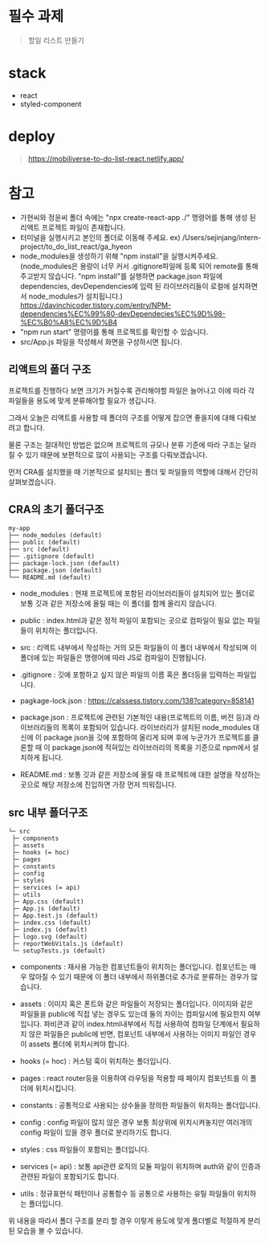 # 필수 과제

> 할일 리스트 만들기

# stack

-   react
-   styled-component

# deploy

> https://mobiliverse-to-do-list-react.netlify.app/

# 참고

-   가현씨와 정윤씨 폴더 속에는 "npx create-react-app ./" 명령어를 통해 생성 된 리액트 프로젝트 파일이 존재합니다.
-   터미널을 실행시키고 본인의 폴더로 이동해 주세요. ex) /Users/sejinjang/intern-project/to_do_list_react/ga_hyeon
-   node_modules을 생성하기 위해 "npm install"을 실행시켜주세요. (node_modules은 용량이 너무 커서 .gitignore파일에 등록 되어 remote를 통해 주고받지 않습니다. "npm install"를 실행하면 package.json 파일에 dependencies, devDependencies에 입력 된 라이브러리들이 로컬에 설치하면서 node_modules가 설치됩니다.) https://davinchicoder.tistory.com/entry/NPM-dependencies%EC%99%80-devDependecies%EC%9D%98-%EC%B0%A8%EC%9D%B4
-   "npm run start" 명령어를 통해 프로젝트를 확인할 수 있습니다.
-   src/App.js 파일을 작성해서 화면을 구성하시면 됩니다.

## 리액트의 폴더 구조

프로젝트를 진행하다 보면 크기가 커질수록 관리해야할 파일은 늘어나고 이에 따라 각 파일들을 용도에 맞게 분류해야할 필요가 생깁니다.

그래서 오늘은 리액트를 사용할 때 폴더의 구조를 어떻게 잡으면 좋을지에 대해 다뤄보려고 합니다.

물론 구조는 절대적인 방법은 없으며 프로젝트의 규모나 분류 기준에 따라 구조는 달라질 수 있기 때문에 보편적으로 많이 사용되는 구조를 다뤄보겠습니다.

먼저 CRA를 설치했을 때 기본적으로 설치되는 폴더 및 파일들의 역할에 대해서 간단히 살펴보겠습니다.

## CRA의 초기 폴더구조

```
my-app
├── node_modules (default)
├── public (default)
├── src (default)
├── .gitignore (default)
├── package-lock.json (default)
├── package.json (default)
└── README.md (default)
```

-   node_modules : 현재 프로젝트에 포함된 라이브러리들이 설치되어 있는 폴더로 보통 깃과 같은 저장소에 올릴 때는 이 폴더를 함께 올리지 않습니다.

-   public : index.html과 같은 정적 파일이 포함되는 곳으로 컴파일이 필요 없는 파일들이 위치하는 폴더입니다.

-   src : 리액트 내부에서 작성하는 거의 모든 파일들이 이 폴더 내부에서 작성되며 이 폴더에 있는 파일들은 명령어에 따라 JS로 컴파일이 진행됩니다.

-   .gitignore : 깃에 포함하고 싶지 않은 파일의 이름 혹은 폴더등을 입력하는 파일입니다.

-   pagkage-lock.json : https://calssess.tistory.com/138?category=858141

-   package.json : 프로젝트에 관련된 기본적인 내용(프로젝트의 이름, 버전 등)과 라이브러리들의 목록이 포함되어 있습니다. 라이브러리가 설치된 node_modules 대신에 이 package json을 깃에 포함하여 올리게 되며 후에 누군가가 프로젝트를 클론할 때 이 package.json에 적혀있는 라이브러리의 목록을 기준으로 npm에서 설치하게 됩니다.

-   README.md : 보통 깃과 같은 저장소에 올릴 때 프로젝트에 대한 설명을 작성하는곳으로 해당 저장소에 진입하면 가장 먼저 띄워집니다.

## src 내부 폴더구조

```
└─ src
 ├─ components
 ├─ assets
 ├─ hooks (= hoc)
 ├─ pages
 ├─ constants
 ├─ config
 ├─ styles
 ├─ services (= api)
 ├─ utils
 ├─ App.css (default)
 ├─ App.js (default)
 ├─ App.test.js (default)
 ├─ index.css (default)
 ├─ index.js (default)
 ├─ logo.svg (default)
 ├─ reportWebVitals.js (default)
 └─ setupTests.js (default)
```

-   components : 재사용 가능한 컴포넌트들이 위치하는 폴더입니다. 컴포넌트는 매우 많아질 수 있기 때문에 이 폴더 내부에서 하위폴더로 추가로 분류하는 경우가 많습니다.

-   assets : 이미지 혹은 폰트와 같은 파일들이 저장되는 폴더입니다. 이미지와 같은 파일들을 public에 직접 넣는 경우도 있는데 둘의 차이는 컴파일시에 필요한지 여부입니다. 파비콘과 같이 index.html내부에서 직접 사용하여 컴파일 단계에서 필요하지 않은 파일들은 public에 반면, 컴포넌트 내부에서 사용하는 이미지 파일인 경우 이 assets 폴더에 위치시켜야 합니다.

-   hooks (= hoc) : 커스텀 훅이 위치하는 폴더입니다.

-   pages : react router등을 이용하여 라우팅을 적용할 때 페이지 컴포넌트를 이 폴더에 위치시킵니다.

-   constants : 공통적으로 사용되는 상수들을 정의한 파일들이 위치하는 폴더입니다.

-   config : config 파일이 많지 않은 경우 보통 최상위에 위치시켜놓지만 여러개의 config 파일이 있을 경우 폴더로 분리하기도 합니다.

-   styles : css 파일들이 포함되는 폴더입니다.

-   services (= api) : 보통 api관련 로직의 모듈 파일이 위치하며 auth와 같이 인증과 관련된 파일이 포함되기도 합니다.

-   utils : 정규표현식 패턴이나 공통함수 등 공통으로 사용하는 유틸 파일들이 위치하는 폴더입니다.

위 내용을 따라서 폴더 구조를 분리 할 경우 이렇게 용도에 맞게 폴더별로 적절하게 분리된 모습을 볼 수 있습니다.
